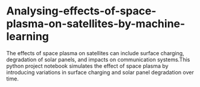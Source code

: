 # Analysing-effects-of-space-plasma-on-satellites-by-machine-learning
The effects of space plasma on satellites can include surface charging, degradation of solar panels, and impacts on communication systems.This python project notebook simulates the effect of space plasma by introducing variations in surface charging and solar panel degradation over time.
